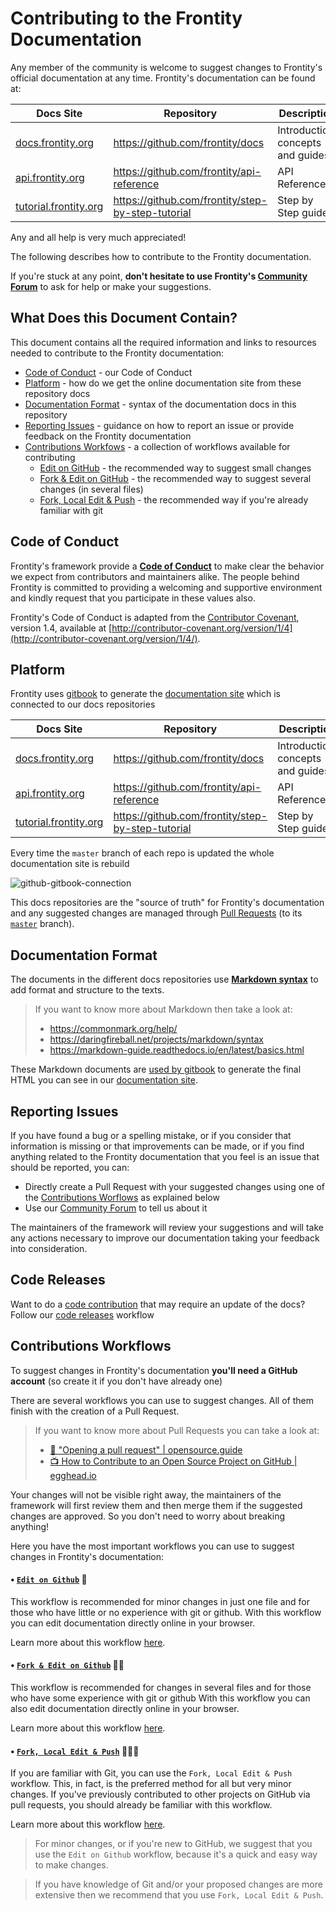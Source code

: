 # Contributing to the Frontity Documentation

Any member of the community is welcome to suggest changes to Frontity's official documentation at any time.
Frontity's documentation can be found at:

Docs Site | Repository | Description
---------|----------|---------
 [docs.frontity.org](https://docs.frontity.org) | https://github.com/frontity/docs | Introduction, concepts and guides
 [api.frontity.org](https://api.frontity.org) | https://github.com/frontity/api-reference | API Reference
 [tutorial.frontity.org](https://tutorial.frontity.org) | https://github.com/frontity/step-by-step-tutorial | Step by Step guide


Any and all help is very much appreciated!

The following describes how to contribute to the Frontity documentation.

If you're stuck at any point, **don't hesitate to use Frontity's [Community Forum](https://community.frontity.org/c/framework-development/docs-and-tutorials/29)** to ask for help or make your suggestions.


## What Does this Document Contain?

This document contains all the required information and links to resources needed to contribute to the Frontity documentation:

- [Code of Conduct](#code-of-conduct) - our Code of Conduct
- [Platform](#platform) - how do we get the online documentation site from these repository docs
- [Documentation Format](#documentation-format) - syntax of the documentation docs in this repository
- [Reporting Issues](#reporting-issues) - guidance on how to report an issue or provide feedback on the Frontity documentation
- [Contributions Workfows](#contributions-workfows) - a collection of workflows available for contributing
  - [Edit on GitHub](#edit-on-github) - the recommended way to suggest small changes
  - [Fork & Edit on GitHub](#fork-&-edit-on-github) - the recommended way to suggest several changes (in several files)
  - [Fork, Local Edit & Push](#Fork-&-Local-Edit-&-Push) - the recommended way if you're already familiar with git


## Code of Conduct

Frontity's framework provide a [**Code of Conduct**](https://github.com/frontity/docs/tree/master/CODE_OF_CONDUCT.md) to make clear the behavior we expect from contributors and maintainers alike.
The people behind Frontity is committed to providing a welcoming and supportive environment and kindly request that you participate in these values also.

Frontity's Code of Conduct is adapted from the [Contributor Covenant](http://contributor-covenant.org), version 1.4,
available at [http://contributor-covenant.org/version/1/4](http://contributor-covenant.org/version/1/4/).

## Platform

Frontity uses [gitbook](https://www.gitbook.com/) to generate the [documentation site](https://docs.frontity.org/) which is connected to our docs repositories 

Docs Site | Repository | Description
---------|----------|---------
 [docs.frontity.org](https://docs.frontity.org) | https://github.com/frontity/docs | Introduction, concepts and guides
 [api.frontity.org](https://api.frontity.org) | https://github.com/frontity/api-reference | API Reference
 [tutorial.frontity.org](https://tutorial.frontity.org) | https://github.com/frontity/step-by-step-tutorial | Step by Step guide


Every time the `master` branch of each repo is updated the whole documentation site is rebuild

![github-gitbook-connection](https://frontity.org/wp-content/uploads/2021/04/github-gitbook-connection.png)

This docs repositories are the "source of truth" for Frontity's documentation and any suggested changes are managed through [Pull Requests](https://help.github.com/en/github/collaborating-with-issues-and-pull-requests/about-pull-requests) (to its [`master`](https://github.com/frontity/docs/tree/master) branch).

 
## Documentation Format

The documents in the different docs repositories use [**Markdown syntax**](https://docs.gitbook.com/editing-content/markdown) to add format and structure to the texts.

> If you want to know more about Markdown then take a look at:
> - https://commonmark.org/help/
> - https://daringfireball.net/projects/markdown/syntax
> - https://markdown-guide.readthedocs.io/en/latest/basics.html

These Markdown documents are [used by gitbook](#platform) to generate the final HTML you can see in our [documentation site](https://docs.frontity.org/).

## Reporting Issues

If you have found a bug or a spelling mistake, or if you consider that information is missing or that improvements can be made, or if you find anything related to the Frontity documentation that you feel is an issue that should be reported, you can:

- Directly create a Pull Request with your suggested changes using one of the [Contributions Worflows](#contributions-workfows) as explained below
- Use our [Community Forum](https://community.frontity.org/c/framework-development/docs-and-tutorials/29) to tell us about it

The maintainers of the framework will review your suggestions and will take any actions necessary to improve our documentation taking your feedback into consideration.

## Code Releases

Want to do a [code contribution](https://docs.frontity.org/contributing/code-contribution-guide) that may require an update of the docs? 
Follow our [code releases](https://github.com/frontity/docs/wiki/Code-Releases) workflow

## Contributions Workflows

To suggest changes in Frontity's documentation **you'll need a GitHub account** (so create it if you don't have already one)

There are several workflows you can use to suggest changes.
All of them finish with the creation of a Pull Request.

> If you want to know more about Pull Requests you can take a look at:
> - [📑 "Opening a pull request" | opensource.guide ](https://opensource.guide/how-to-contribute/#opening-a-pull-request)
> - [📺 How to Contribute to an Open Source Project on GitHub | egghead.io ](https://egghead.io/courses/how-to-contribute-to-an-open-source-project-on-github)

Your changes will not be visible right away, the maintainers of the framework will first review them and then merge them if the suggested changes are approved.
So you don't need to worry about breaking anything!

Here you have the most important workflows you can use to suggest changes in Frontity's documentation:

#### • [`Edit on Github`](https://github.com/frontity/docs/wiki/Edit-on-Github)  📝 <a name="Edit-on-Github" />

This workflow is recommended for minor changes in just one file and for those who have little or no experience with git or github.
With this workflow you can edit documentation directly online in your browser.

Learn more about this workflow [here](https://github.com/frontity/docs/wiki/Edit-on-Github).

#### • [`Fork & Edit on Github`](https://github.com/frontity/docs/wiki/Fork-&-Edit-on-Github) 📝📝 <a name="Fork-&-Edit-on-Github" />

This workflow is recommended for changes in several files and for those who have some experience with git or github
With this workflow you can also edit documentation directly online in your browser.

Learn more about this workflow [here](https://github.com/frontity/docs/wiki/Fork-&-Edit-on-Github).

#### • [`Fork, Local Edit & Push`](https://github.com/frontity/docs/wiki/Fork-&-Local-Edit-&-Push)  📝📝📝 <a name="Fork-&-Local-Edit-&-Push" />

If you are familiar with Git, you can use the `Fork, Local Edit & Push` workflow.
This, in fact, is the preferred method for all but very minor changes.
If you've previously contributed to other projects on GitHub via pull requests, you should already be familiar with this workflow.

Learn more about this workflow [here](https://github.com/frontity/docs/wiki/Fork-&-Local-Edit-&-Push).

> For minor changes, or if you're new to GitHub, we suggest that you use the `Edit on Github` workflow, because it's a quick and easy way to make changes. 

> If you have knowledge of Git and/or your proposed changes are more extensive then we recommend that you use `Fork, Local Edit & Push`.
